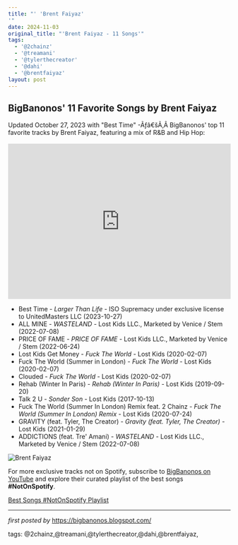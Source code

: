```yaml
---
title: "' 'Brent Faiyaz'
'"
date: 2024-11-03
original_title: "'Brent Faiyaz - 11 Songs'"
tags:
  - '@2chainz'
  - '@treamani'
  - '@tylerthecreator'
  - '@dahi'
  - '@brentfaiyaz'
layout: post
---
```

<h2>BigBanonos' 11 Favorite Songs by Brent Faiyaz</h2><div>Updated October 27, 2023 with "Best Time" -Ãƒâ€šÃ‚Â BigBanonos' top 11 favorite tracks by Brent Faiyaz, featuring a mix of R&B and Hip Hop:</div><div><br /></div><iframe allow="autoplay; clipboard-write; encrypted-media; fullscreen; picture-in-picture" allowfullscreen="" frameborder="0" height="352" loading="lazy" src="https://open.spotify.com/embed/playlist/3NdPLwj6WZTroL2hSxcFmz?utm_source=generator" width="100%"></iframe> <!--Song Listings-->
<ul> <li>Best Time - <em>Larger Than Life</em> - ISO Supremacy under exclusive license to UnitedMasters LLC (2023-10-27)</li> <li>ALL MINE - <em>WASTELAND</em> - Lost Kids LLC., Marketed by Venice / Stem (2022-07-08)</li> <li>PRICE OF FAME - <em>PRICE OF FAME</em> - Lost Kids LLC., Marketed by Venice / Stem (2022-06-24)</li> <li>Lost Kids Get Money - <em>Fuck The World</em> - Lost Kids (2020-02-07)</li> <li>Fuck The World (Summer in London) - <em>Fuck The World</em> - Lost Kids (2020-02-07)</li> <li>Clouded - <em>Fuck The World</em> - Lost Kids (2020-02-07)</li> <li>Rehab (Winter In Paris) - <em>Rehab (Winter In Paris)</em> - Lost Kids (2019-09-20)</li> <li>Talk 2 U - <em>Sonder Son</em> - Lost Kids (2017-10-13)</li> <li>Fuck The World (Summer In London) Remix feat. 2 Chainz - <em>Fuck The World (Summer In London) Remix</em> - Lost Kids (2020-07-24)</li> <li>GRAVITY (feat. Tyler, The Creator) - <em>Gravity (feat. Tyler, The Creator)</em> - Lost Kids (2021-01-29)</li> <li>ADDICTIONS (feat. Tre' Amani) - <em>WASTELAND</em> - Lost Kids LLC., Marketed by Venice / Stem (2022-07-08)</li>
</ul> <!--Image-->
<img alt="Brent Faiyaz" src="https://assets.vogue.com/photos/62c5e16903b6d9a4fdd6b839/16:9/w_1280,c_limit/20220618_VOGUE_BRENT-FAIYAZ_LOOK_03_090.jpg" />


<!--Subscribe and Playlist Links-->
<div>
    <p>For more exclusive tracks not on Spotify, subscribe to <a href="https://www.youtube.com/@BigBanonos" target="_blank">BigBanonos on YouTube</a> and explore their curated playlist of the best songs <strong>#NotOnSpotify</strong>.</p>
    <p><a href="https://www.youtube.com/playlist?list=PLtuNtuTatqI0kFahUCbtbfenC_ET5O_tr" target="_blank">Best Songs #NotOnSpotify Playlist<br /></a></p></div>

<hr />

<p><em>first posted by</em> <a href="https://bigbanonos.blogspot.com/" rel="noopener" target="_new">https://bigbanonos.blogspot.com/</a></p>

<p>tags: @2chainz,@treamani,@tylerthecreator,@dahi,@brentfaiyaz,</p>
